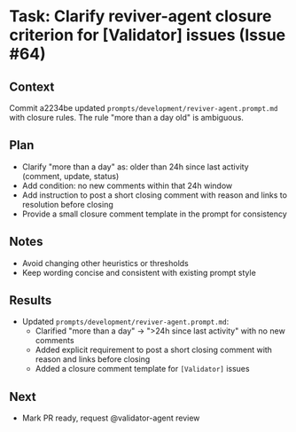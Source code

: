 # Task: Clarify reviver-agent closure criterion for [Validator] issues (Issue #64)

## Context
Commit a2234be updated `prompts/development/reviver-agent.prompt.md` with closure rules. The rule "more than a day old" is ambiguous.

## Plan
- Clarify "more than a day" as: older than 24h since last activity (comment, update, status)
- Add condition: no new comments within that 24h window
- Add instruction to post a short closing comment with reason and links to resolution before closing
- Provide a small closure comment template in the prompt for consistency

## Notes
- Avoid changing other heuristics or thresholds
- Keep wording concise and consistent with existing prompt style

## Results
- Updated `prompts/development/reviver-agent.prompt.md`:
  - Clarified "more than a day" -> ">24h since last activity" with no new comments
  - Added explicit requirement to post a short closing comment with reason and links before closing
  - Added a closure comment template for `[Validator]` issues

## Next
- Mark PR ready, request @validator-agent review
